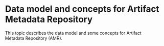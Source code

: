 # Data model and concepts for Artifact Metadata Repository

This topic describes the data model and some concepts for Artifact Metadata Repository (AMR).